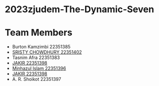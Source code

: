 # 2023zjudem-The-Dynamic-Seven

# Team Members 
* Burton Kamzimbi 22351385
* [SRISTY CHOWDHURY 22351402]( https://chowdhurysristy.github.io/my_cv/)
* Tasnim Afra 22351383
* [JAKIR 22351398](https://jakir669.github.io/jakirs_page/)
* [Minhazul Islam 22351396](https://minhazul249602.github.io/cv/)
* [JAKIR 22351398](https://jakir669.github.io/jakirs_page/)
* A. R. Shoikot 22351397


